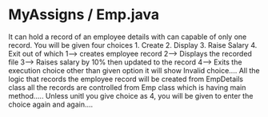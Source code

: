 # MyAssigns / Emp.java
  It can hold a record of an employee details with can capable of only one record.
  You will be given four choices 1. Create 2. Display 3. Raise Salary 4. Exit 
  out of which 1--> creates employee record 
               2--> Displays the recorded file
               3--> Raises salary by 10% then updated to the record
               4--> Exits the execution
  choice other than given option it will show Invalid choice....
  All the logic that records the employee record will be created from EmpDetails class
  all the records are controlled from Emp class which is having main method..... 
  Unless unitl you give choice as 4, you will be given to enter the choice again and again....
  
